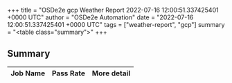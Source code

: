 +++
title = "OSDe2e gcp Weather Report 2022-07-16 12:00:51.337425401 +0000 UTC"
author = "OSDe2e Automation"
date = "2022-07-16 12:00:51.337425401 +0000 UTC"
tags = ["weather-report", "gcp"]
summary = "<table class=\"summary\"></table>"
+++
## Summary

| Job Name | Pass Rate | More detail |
|----------|-----------|-------------|





